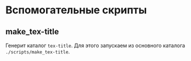 # Вспомогательные скрипты #

## make_tex-title ##

Генерит каталог `tex-title`.
Для этого запускаем из основного каталога `./scripts/make_tex-title`.